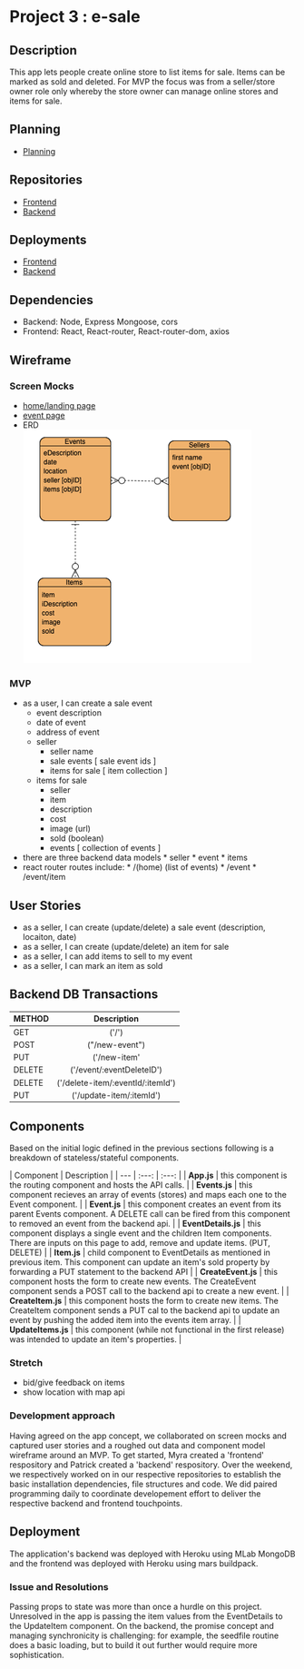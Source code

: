 # Project 3 : e-sale

## Description
This app lets people create online store to list items for sale. Items can be marked as sold and deleted. For MVP the focus was from a seller/store owner role only whereby the store owner can manage online stores and items for sale.

## Planning
* [Planning](https://github.com/myraileen/Frontend/blob/master/planning/ProjectProposal.md)

## Repositories
* [Frontend](https://github.com/myraileen/Frontend)
* [Backend](https://github.com/mpmrjd2020/Backend)

## Deployments
* [Frontend](https://e-sale-frontend.herokuapp.com/)
* [Backend](https://e-sale-backend.herokuapp.com/)

## Dependencies
* Backend: Node, Express Mongoose, cors
* Frontend: React, React-router, React-router-dom, axios

## Wireframe

### Screen Mocks
* [home/landing page](https://wireframe.cc/Bs9KFt)
* [event page](https://wireframe.cc/RHbhrj)
* ERD  
  ![ERD](./planning/ERD.png)

### MVP
* as a user, I can create a sale event
    - event description
    - date of event
    - address of event
  - seller
    - seller name
    - sale events [ sale event ids ]
    - items for sale [ item collection ]
  - items for sale
      * seller
      * item
      * description
      * cost
      * image (url)
      * sold (boolean)
      * events [ collection of events ]
* there are three backend data models
      * seller
      * event
      * items
* react router routes  include: 
      * /(home) (list of events)
      * /event
      * /event/item

## User Stories
* as a seller, I can create (update/delete) a sale event (description, locaiton, date)
* as a seller, I can create (update/delete) an item for sale
* as a seller, I can add items to sell to my event
* as a seller, I can mark an item as sold 

## Backend DB Transactions

| METHOD | Description |
| --- | :---: | 
| GET | ('/') | Get all events and related items and the seller |
| POST | ("/new-event") | Add a new event with the seller attached to that event. The new-event post creates a new event and a new seller and relates each to the other. |
| PUT | ('/new-item' | Add a new item and attached it to the event
| DELETE | ('/event/:eventDeleteID') | Delete an event |
| DELETE | ('/delete-item/:eventId/:itemId') | Delete an item and remove it from the schema router. Here also, we are removing the item's id from the event document.  |
| PUT | ('/update-item/:itemId') | Update an item  |
  

## Components
Based on the initial logic defined in the previous sections following is a breakdown of stateless/stateful components. 

| Component | Description | 
| --- | :---: | :---: |
| **App.js** | this component is the routing component and hosts the API calls. |
| **Events.js** | this component recieves an array of events (stores) and maps each one to the Event component. |
| **Event.js** | this component creates an event from its parent Events component. A DELETE call can be fired from this component to removed an event from the backend api. |
| **EventDetails.js** | this component displays a single event and the children Item components. There are inputs on this page to add, remove and update items. (PUT, DELETE) |
| **Item.js** | child component to EventDetails as mentioned in previous item. This component can update an item's sold property by forwarding a PUT statement to the backend API |
| **CreateEvent.js** | this component hosts the form to create new events. The CreateEvent component sends a POST call to the backend api to create a new event. |
| **CreateItem.js** | this component hosts the form to create new items. The CreateItem component sends a PUT cal to the backend api to update an event by pushing the added item into the events item array. |
| **UpdateItems.js** | this component (while not functional in the first release) was intended to update an item's properties. |
  

### Stretch
* bid/give feedback on items
* show location with map api

### Development approach
Having agreed on the app concept, we collaborated on screen mocks and captured user stories and a roughed out data and component model wireframe around an MVP. To get started, Myra created a 'frontend' respository and Patrick created a 'backend' respository. Over the weekend, we respectively worked on in our respective repositories to establish the basic installation dependencies, file structures and code. We did paired programming daily to coordinate developement effort to deliver the respective backend and frontend touchpoints. 

## Deployment
The application's backend was deployed with Heroku using MLab MongoDB and the frontend was deployed with Heroku using mars buildpack.

### Issue and Resolutions
Passing props to state was more than once a hurdle on this project. Unresolved in the app is passing the item values from the EventDetails to the UpdateItem component.
On the backend, the promise concept and managing synchronicity is challenging: for example, the seedfile routine does a basic loading, but to build it out further would require more sophistication.





